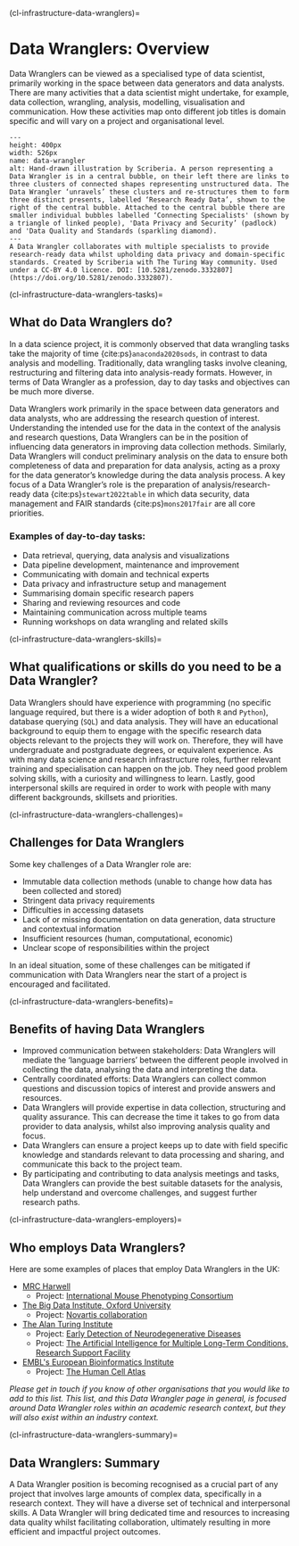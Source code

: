 (cl-infrastructure-data-wranglers)=
# Data Wranglers: Overview

Data Wranglers can be viewed as a specialised type of data scientist, primarily working in the space between data generators and data analysts. There are many activities that a data scientist might undertake, for example, data collection, wrangling, analysis, modelling, visualisation and communication. How these activities map onto different job titles is domain specific and will vary on a project and organisational level.

```{figure} ../../figures/data-wrangler.jpg
---
height: 400px
width: 526px
name: data-wrangler
alt: Hand-drawn illustration by Scriberia. A person representing a Data Wrangler is in a central bubble, on their left there are links to three clusters of connected shapes representing unstructured data. The Data Wrangler ‘unravels’ these clusters and re-structures them to form three distinct presents, labelled ‘Research Ready Data’, shown to the right of the central bubble. Attached to the central bubble there are smaller individual bubbles labelled ‘Connecting Specialists' (shown by a triangle of linked people), 'Data Privacy and Security’ (padlock) and 'Data Quality and Standards (sparkling diamond).
---
A Data Wrangler collaborates with multiple specialists to provide research-ready data whilst upholding data privacy and domain-specific standards. Created by Scriberia with The Turing Way community. Used under a CC-BY 4.0 licence. DOI: [10.5281/zenodo.3332807](https://doi.org/10.5281/zenodo.3332807).
```

(cl-infrastructure-data-wranglers-tasks)=
## What do Data Wranglers do?

In a data science project, it is commonly observed that data wrangling tasks take the majority of time {cite:ps}`anaconda2020sods`, in contrast to data analysis and modelling.
Traditionally, data wrangling tasks involve cleaning, restructuring and filtering data into analysis-ready formats.
However, in terms of Data Wrangler as a profession, day to day tasks and objectives can be much more diverse.   

Data Wranglers work primarily in the space between data generators and data analysts, who are addressing the research question of interest.
Understanding the intended use for the data in the context of the analysis and research questions, Data Wranglers can be in the position of influencing data generators in improving data collection methods.
Similarly, Data Wranglers will conduct preliminary analysis on the data to ensure both completeness of data and preparation for data analysis, acting as a proxy for the data generator’s knowledge during the data analysis process.
A key focus of a Data Wrangler’s role is the preparation of analysis/research-ready data {cite:ps}`stewart2022table` in which data security, data management and FAIR standards {cite:ps}`mons2017fair` are all core priorities.

### Examples of day-to-day tasks:

* Data retrieval, querying, data analysis and visualizations
* Data pipeline development, maintenance and improvement
* Communicating with domain and technical experts
* Data privacy and infrastructure setup and management
* Summarising domain specific research papers
* Sharing and reviewing resources and code
* Maintaining communication across multiple teams
* Running workshops on data wrangling and related skills

(cl-infrastructure-data-wranglers-skills)=
## What qualifications or skills do you need to be a Data Wrangler?

Data Wranglers should have experience with programming (no specific language required, but there is a wider adoption of both `R` and `Python`), database querying (`SQL`) and data analysis.
They will have an educational background to equip them to engage with the specific research data objects relevant to the projects they will work on.
Therefore, they will have undergraduate and postgraduate degrees, or equivalent experience.
As with many data science and research infrastructure roles, further relevant training and specialisation can happen on the job.
They need good problem solving skills, with a curiosity and willingness to learn.
Lastly, good interpersonal skills are required in order to work with people with many different backgrounds, skillsets and priorities.

(cl-infrastructure-data-wranglers-challenges)=
## Challenges for Data Wranglers

Some key challenges of a Data Wrangler role are:

* Immutable data collection methods (unable to change how data has been collected and stored)
* Stringent data privacy requirements
* Difficulties in accessing datasets
* Lack of or missing documentation on data generation, data structure and contextual information
* Insufficient resources (human, computational, economic)
* Unclear scope of responsibilities within the project

In an ideal situation, some of these challenges can be mitigated if communication with Data Wranglers near the start of a project is encouraged and facilitated.  

(cl-infrastructure-data-wranglers-benefits)=
## Benefits of having Data Wranglers

* Improved communication between stakeholders: Data Wranglers will mediate the ‘language barriers’ between the different people involved in collecting the data, analysing the data and interpreting the data.
* Centrally coordinated efforts: Data Wranglers can collect common questions and discussion topics of interest and provide answers and resources.
* Data Wranglers will provide expertise in data collection, structuring and quality assurance.
This can decrease the time it takes to go from data provider to data analysis, whilst also improving analysis quality and focus.
* Data Wranglers can ensure a project keeps up to date with field specific knowledge and standards relevant to data processing and sharing, and communicate this back to the project team.
* By participating and contributing to data analysis meetings and tasks, Data Wranglers can provide the best suitable datasets for the analysis, help understand and overcome challenges, and suggest further research paths.

(cl-infrastructure-data-wranglers-employers)=
## Who employs Data Wranglers?

Here are some examples of places that employ Data Wranglers in the UK:

* [MRC Harwell](https://www.har.mrc.ac.uk/)
  * Project: [International Mouse Phenotyping Consortium](https://www.mousephenotype.org)
* [The Big Data Institute, Oxford University](https://www.bdi.ox.ac.uk/)
  * Project: [Novartis collaboration](https://www.novartis.com/research-development/research-collaborations)
* [The Alan Turing Institute](https://www.turing.ac.uk/)
   * Project: [Early Detection of Neurodegenerative Diseases](https://edon-initiative.org/)
   * Project: [The Artificial Intelligence for Multiple Long-Term Conditions, Research Support Facility](https://www.turing.ac.uk/research/research-projects/ai-multiple-long-term-conditions-research-support-facility)
* [EMBL's European Bioinformatics Institute](https://www.ebi.ac.uk/)
   * Project: [The Human Cell Atlas](https://www.humancellatlas.org/)

_Please get in touch if you know of other organisations that you would like to add to this list. This list, and this Data Wrangler page in general, is focused around Data Wrangler roles within an  academic research context, but they will also exist within an industry context._

(cl-infrastructure-data-wranglers-summary)=
## Data Wranglers: Summary

A Data Wrangler position is becoming recognised as a crucial part of any project that involves large amounts of complex data, specifically in a research context.
They will have a diverse set of technical and interpersonal skills.
A Data Wrangler will bring dedicated time and resources to increasing data quality whilst facilitating collaboration, ultimately resulting in more efficient and impactful project outcomes.
